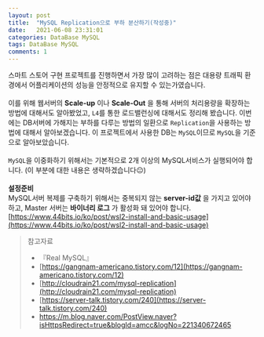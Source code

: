 ```yaml
---
layout: post
title:  "MySQL Replication으로 부하 분산하기(작성중)"
date:   2021-06-08 23:31:01
categories: DataBase MySQL
tags: DataBase MySQL
comments: 1
---
```

스마트 스토어 구현 프로젝트를 진행하면서 가장 많이 고려하는 점은 대용량 트래픽 환경에서 어플리케이션의 성능을 안정적으로 유지할 수 있는가였습니다.<br>  
이를 위해 웹서버의 __Scale-up__ 이나 __Scale-Out__ 을 통해 서버의 처리용량을 확장하는 방법에 대해서도 알아봤었고, `L4`를 통한 로드밸런싱에 대해서도 정리해 봤습니다. 
이번에는 DB서버에 가해지는 부하를 다루는 방법의 일환으로 `Replication`을 사용하는 방법에 대해서 알아보겠습니다. 
이 프로젝트에서 사용한 DB는 `MySQL`이므로 `MySQL`을 기준으로 알아보았습니다. <br> 
 <br> 
`MySQL`을 이중화하기 위해서는 기본적으로 2개 이상의 MySQL서비스가 실행되어야 합니다. (이 부분에 대한 내용은 생략하겠습니다😐)<br> 
<br> 
__설정준비__   
MySQL서버 복제를 구축하기 위해서는 중복되지 않는 __server-id값__ 을 가지고 있어야 하고, Master 서버는 __바이너리 로그__ 가 활성화 돼 있어야 합니다. 
[https://www.44bits.io/ko/post/wsl2-install-and-basic-usage](https://www.44bits.io/ko/post/wsl2-install-and-basic-usage)

>참고자료 
>- 『Real MySQL』
>- [https://gangnam-americano.tistory.com/12](https://gangnam-americano.tistory.com/12)
>- [http://cloudrain21.com/mysql-replication](http://cloudrain21.com/mysql-replication)
>- [https://server-talk.tistory.com/240](https://server-talk.tistory.com/240)
>- https://m.blog.naver.com/PostView.naver?isHttpsRedirect=true&blogId=amcc&logNo=221340672465
